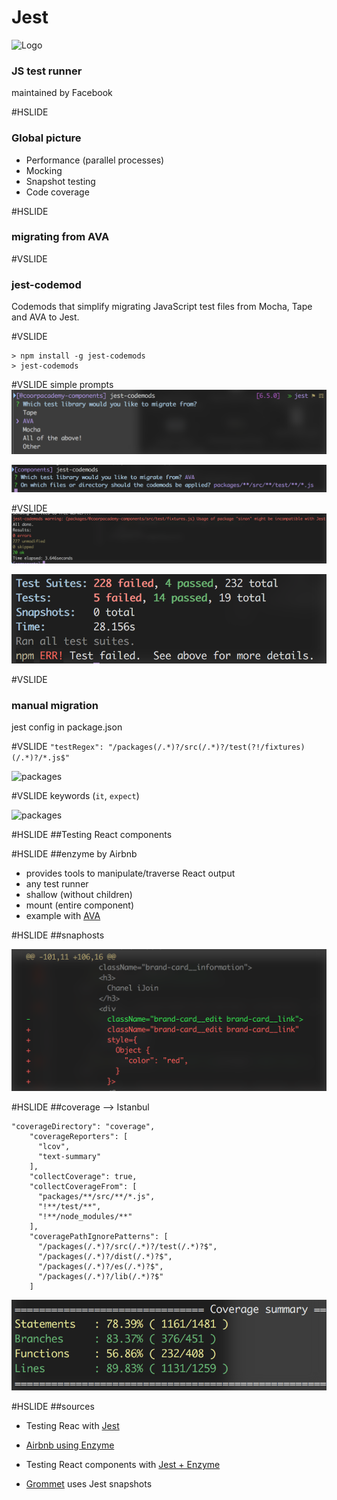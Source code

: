 # Jest
![Logo](https://cdn.auth0.com/blog/testing-react-with-jest/logo.png)

### JS test runner
maintained by Facebook <!-- .element: class="fragment" -->

#HSLIDE
### Global picture

- Performance (parallel processes)<!-- .element: class="fragment" -->
- Mocking <!-- .element: class="fragment" -->
- Snapshot testing <!-- .element: class="fragment" -->
- Code coverage <!-- .element: class="fragment" -->

#HSLIDE
### migrating from AVA

#VSLIDE
### jest-codemod
Codemods that simplify migrating JavaScript test files from Mocha, Tape and AVA to Jest.

#VSLIDE
```
> npm install -g jest-codemods
> jest-codemods
```

#VSLIDE
simple prompts
![packages](assets/codemod-1.png) <!-- .element: class="fragment" -->

![packages](assets/codemod-2.png) <!-- .element: class="fragment" -->

#VSLIDE
![packages](assets/codemod-info.png)

![packages](assets/results-1-after-codemod.png)<!-- .element: class="fragment" -->

#VSLIDE
### manual migration
jest config in package.json

#VSLIDE
`"testRegex": "/packages(/.*)?/src(/.*)?/test(?!/fixtures)(/.*)?/*.js$"`

![packages](assets/results-1-after-regex.png)<!-- .element: class="fragment" -->

#VSLIDE
keywords (`it`, `expect`)

![packages](assets/results-1-after-corrections.png)<!-- .element: class="fragment" -->

#HSLIDE
##Testing React components

#HSLIDE
##enzyme by Airbnb
- provides tools to manipulate/traverse React output<!-- .element: class="fragment" -->
- any test runner<!-- .element: class="fragment" -->
- shallow (without children)<!-- .element: class="fragment" -->
- mount (entire component)<!-- .element: class="fragment" -->
- example with [AVA](https://github.com/airbnb/enzyme/blob/master/docs/guides/tape-ava.md#ava)<!-- .element: class="fragment" -->

#HSLIDE
##snaphosts

![packages](assets/snapshot.png)<!-- .element: class="fragment" -->

#HSLIDE
##coverage --> Istanbul
```
"coverageDirectory": "coverage",
    "coverageReporters": [
      "lcov",
      "text-summary"
    ],
    "collectCoverage": true,
    "collectCoverageFrom": [
      "packages/**/src/**/*.js",
      "!**/test/**",
      "!**/node_modules/**"
    ],
    "coveragePathIgnorePatterns": [
      "/packages(/.*)?/src(/.*)?/test(/.*)?$",
      "/packages(/.*)?/dist(/.*)?$",
      "/packages(/.*)?/es(/.*)?$",
      "/packages(/.*)?/lib(/.*)?$"
    ]
```

![packages](assets/coverage.png)<!-- .element: class="fragment" -->

#HSLIDE
##sources

- Testing Reac with [Jest](https://auth0.com/blog/testing-react-applications-with-jest/?utm_source=echojs&utm_medium=sc&utm_campaign=testing_react_jest)

- [Airbnb using Enzyme](https://medium.com/airbnb-engineering/enzyme-javascript-testing-utilities-for-react-a417e5e5090f#.e8xj686ds)

- Testing React components with [Jest + Enzyme](https://hackernoon.com/testing-react-components-with-jest-and-enzyme-41d592c174f#.q489aotk8)

- [Grommet](https://blog.grommet.io/post/2016/09/01/how-we-landed-on-jest-snapshot-testing-for-javascript) uses Jest snapshots
